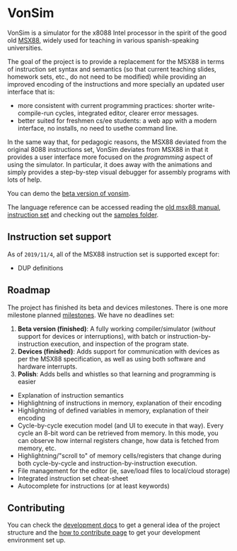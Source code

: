 # VonSim

VonSim is a simulator for the x8088 Intel processor in the spirit of the good old [MSX88](http://e-spacio.uned.es/fez/eserv/taee:congreso-1994-1055/S2C05.pdf), widely used for teaching in various spanish-speaking universities.

The goal of the project is to provide a replacement for the MSX88 in terms of instruction set syntax and semantics (so that current teaching slides, homework sets, etc., do not need to be modified) while providing an improved encoding of the instructions and more specially an updated user interface that is:

* more consistent with current programming practices: shorter write-compile-run cycles, integrated editor, clearer error messages.
* better suited for freshmen cs/ee students: a web app with a modern interface, no installs, no need to usethe command line.

In the same way that, for pedagogic reasons, the MSX88 deviated from the original 8088 instructions set, VonSim deviates from MSX88 in that it provides a user interface more focused on the *programming* aspect of using the simulator. In particular, it does away with the animations and simply provides a step-by-step visual debugger for assembly programs with lots of help.

You can demo the [beta version of vonsim](http://vonsim.github.io/).


The language reference can be accessed reading the [old msx88 manual](http://weblidi.info.unlp.edu.ar/catedras/organiza/descargas/Manual-MSX88.pdf), [instruction set](http://weblidi.info.unlp.edu.ar/catedras/organiza/descargas/set-instr-MSX88.PDF) and checking out the [samples folder](https://github.com/vonsim/vonsim/tree/master/assets/samples).

## Instruction set support

As of `2019/11/4`, all of the MSX88 instruction set is supported except for:
* DUP definitions

## Roadmap

The project has finished its beta and devices milestones. There is one more milestone planned [milestones](https://github.com/vonsim/vonsim/milestones). We have no deadlines set:

1. **Beta version (finished)**: A fully working compiler/simulator (*without* support for devices or interruptions), with batch or instruction-by-instruction execution, and inspection of the program state.
2. **Devices (finished)**: Adds support for communication with devices as per the MSX88 specification, as well as using both software and hardware interrupts.
3. **Polish**: Adds bells and whistles so that learning and programming is easier
  * Explanation of instruction semantics
  * Highlightning of instructions in memory, explanation of their encoding
  * Highlightning of defined variables in memory, explanation of their encoding
  * Cycle-by-cycle execution model (and UI to execute in that way). Every cycle an 8-bit word can be retrieved from memory. In this mode, you can observe how internal registers change, how data is fetched from memory, etc.
  * Highlightning/"scroll to" of memory cells/registers that change during both cycle-by-cycle and instruction-by-instruction execution.
  * File management for the editor (ie, save/load files to local/cloud storage)
  * Integrated instruction set cheat-sheet
  * Autocomplete for instructions (or at least keywords)


## Contributing
You can check the [development docs](doc/index.md) to get a general idea of the project structure and the [how to contribute page](CONTRIBUTING.md) to get your development environment set up.
